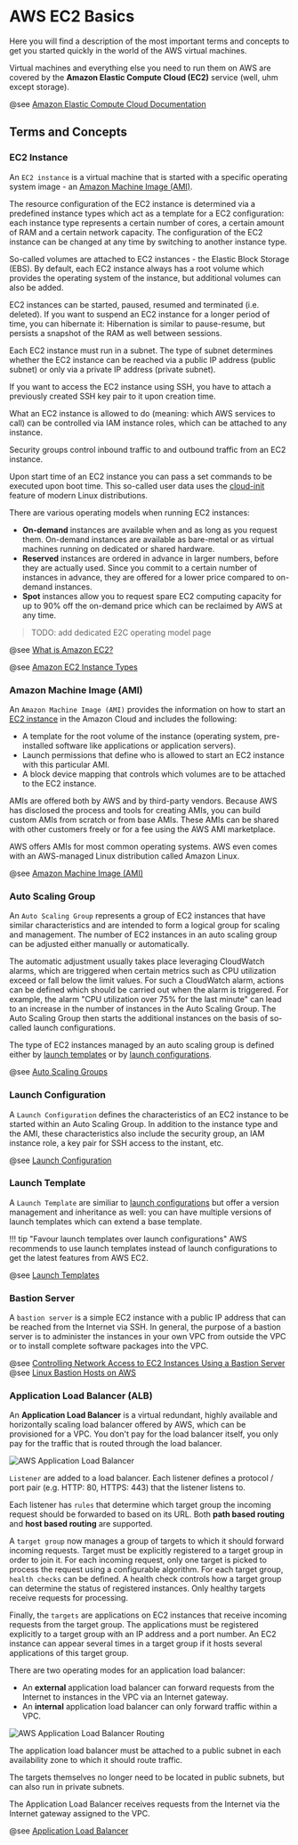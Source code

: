 # AWS EC2 Basics

Here you will find a description of the most important terms and concepts to get you started quickly in the world of the AWS virtual machines.

Virtual machines and everything else you need to run them on AWS are covered by the __Amazon Elastic Compute Cloud (EC2)__ service (well, uhm except storage).

@see [Amazon Elastic Compute Cloud Documentation](https://docs.aws.amazon.com/ec2/index.html)

## Terms and Concepts

### EC2 Instance

An `EC2 instance` is a virtual machine that is started with a specific operating system image - an [Amazon Machine Image (AMI)](#amazon-machine-image-ami). 

The resource configuration of the EC2 instance is determined via a predefined instance types which act as a template for a EC2 configuration: 
each instance type represents a certain number of cores, a certain amount of RAM and a certain network capacity.
The configuration of the EC2 instance can be changed at any time by switching to another instance type.

So-called volumes are attached to EC2 instances - the Elastic Block Storage (EBS). 
By default, each EC2 instance always has a root volume which provides the operating system of the instance, but additional volumes can also be added.

EC2 instances can be started, paused, resumed and terminated (i.e. deleted). If you want to suspend an EC2 instance for a longer period of time,
you can hibernate it: Hibernation is similar to pause-resume, but persists a snapshot of the RAM as well between sessions.

Each EC2 instance must run in a subnet. 
The type of subnet determines whether the EC2 instance can be reached via a public IP address (public subnet) or only via a private IP address (private subnet).

If you want to access the EC2 instance using SSH, you have to attach a previously created SSH key pair to it upon creation time.

What an EC2 instance is allowed to do (meaning: which AWS services to call) can be controlled via IAM instance roles, which can be attached to any instance.
 
Security groups control inbound traffic to and outbound traffic from an EC2 instance.
 
Upon start time of an EC2 instance you can pass a set commands to be executed upon boot time. This so-called user data 
uses the [cloud-init](https://cloudinit.readthedocs.io/en/latest/) feature of modern Linux distributions.

There are various operating models when running EC2 instances:

* __On-demand__ instances are available when and as long as you request them. On-demand instances are available as bare-metal or 
as virtual machines running on dedicated or shared hardware. 
* __Reserved__ instances are ordered in advance in larger numbers, before they are actually used. Since you commit to
a certain number of instances in advance, they are offered for a lower price compared to on-demand instances.
* __Spot__ instances allow you to request spare EC2 computing capacity for up to 90% off the on-demand price which can
be reclaimed by AWS at any time.

> TODO: add dedicated E2C operating model page

@see [What is Amazon EC2?](https://docs.aws.amazon.com/AWSEC2/latest/UserGuide/concepts.html)

@see [Amazon EC2 Instance Types](https://aws.amazon.com/ec2/instance-types/)

### Amazon Machine Image (AMI)

An `Amazon Machine Image (AMI)` provides the information on how to start an [EC2 instance](#ec2-instance) in the Amazon Cloud and includes the following:

* A template for the root volume of the instance (operating system, pre-installed software like applications or application servers).
* Launch permissions that define who is allowed to start an EC2 instance with this particular AMI.
* A block device mapping that controls which volumes are to be attached to the EC2 instance.

AMIs are offered both by AWS and by third-party vendors. 
Because AWS has disclosed the process and tools for creating AMIs, 
you can build custom AMIs from scratch or from base AMIs. 
These AMIs can be shared with other customers freely or for a fee using the AWS AMI marketplace. 

AWS offers AMIs for most common operating systems. AWS even comes with an AWS-managed Linux distribution called Amazon Linux.

@see [Amazon Machine Image (AMI)](https://docs.aws.amazon.com/AWSEC2/latest/UserGuide/AMIs.html)

### Auto Scaling Group

An `Auto Scaling Group` represents a group of EC2 instances that have similar characteristics 
and are intended to form a logical group for scaling and management. 
The number of EC2 instances in an auto scaling group can be adjusted either manually or automatically.

The automatic adjustment usually takes place leveraging CloudWatch alarms, 
which are triggered when certain metrics such as CPU utilization exceed or fall below the limit values. 
For such a CloudWatch alarm, actions can be defined which should be carried out when the alarm is triggered. 
For example, the alarm "CPU utilization over 75% for the last minute" can lead to an increase in the number of instances in the Auto Scaling Group. 
The Auto Scaling Group then starts the additional instances on the basis of so-called launch configurations.

The type of EC2 instances managed by an auto scaling group is defined either by [launch templates](#launch-template) or by
[launch configurations](#launch-configuration).

@see [Auto Scaling Groups](https://docs.aws.amazon.com/autoscaling/latest/userguide/AutoScalingGroup.html)

### Launch Configuration

A `Launch Configuration` defines the characteristics of an EC2 instance to be started within an Auto Scaling Group. 
In addition to the instance type and the AMI, these characteristics also include the security group, 
an IAM instance role, a key pair for SSH access to the instant, etc.

@see [Launch Configuration](https://docs.aws.amazon.com/autoscaling/latest/userguide/LaunchConfiguration.html)

### Launch Template

A `Launch Template` are similiar to [launch configurations](#launch-configuration) but offer a version management 
and inheritance as well:
you can have multiple versions of launch templates which can extend a base template.

!!! tip "Favour launch templates over launch configurations"
    AWS recommends to use launch templates instead of launch configurations to get the latest features from AWS EC2.

@see [Launch Templates](https://docs.aws.amazon.com/autoscaling/latest/userguide/LaunchTemplate.html)

### Bastion Server

A `bastion server` is a simple EC2 instance with a public IP address that can be reached from the Internet via SSH. 
In general, the purpose of a bastion server is to administer the instances in your own VPC from outside the VPC 
or to install complete software packages into the VPC.

@see [Controlling Network Access to EC2 Instances Using a Bastion Server](https://aws.amazon.com/blogs/security/controlling-network-access-to-ec2-instances-using-a-bastion-server/)
@see [Linux Bastion Hosts on AWS](https://aws.amazon.com/quickstart/architecture/linux-bastion/)

### Application Load Balancer (ALB)

An __Application Load Balancer__ is a virtual redundant, highly available and horizontally scaling load balancer offered by AWS, 
which can be provisioned for a VPC. 
You don't pay for the load balancer itself, you only pay for the traffic that is routed through the load balancer.

![AWS Application Load Balancer](img/aws_alb_moving_parts.png)

`Listener` are added to a load balancer. Each listener defines a protocol / port pair (e.g. HTTP: 80, HTTPS: 443) that the listener listens to.

Each listener has `rules` that determine which target group the incoming request should be forwarded to based on its URL. 
Both __path based routing__ and __host based routing__ are supported.

A `target group` now manages a group of targets to which it should forward incoming requests. 
Target must be explicitly registered to a target group in order to join it.
For each incoming request, only one target is picked to process the request using a configurable algorithm. 
For each target group, `health checks` can be defined. A health check controls how a target group can determine the status of registered instances. 
Only healthy targets receive requests for processing.

Finally, the `targets` are applications on EC2 instances that receive incoming requests from the target group. 
The applications must be registered explicitly to a target group with an IP address and a port number. 
An EC2 instance can appear several times in a target group if it hosts several applications of this target group.

There are two operating modes for an application load balancer:

* An __external__ application load balancer can forward requests from the Internet to instances in the VPC via an Internet gateway.
* An __internal__ application load balancer can only forward traffic within a VPC.

![AWS Application Load Balancer Routing](img/aws_alb_routing.png)

The application load balancer must be attached to a public subnet in each availability zone to which it should route traffic.

The targets themselves no longer need to be located in public subnets, but can also run in private subnets.

The Application Load Balancer receives requests from the Internet via the Internet gateway assigned to the VPC.

@see [Application Load Balancer](http://docs.aws.amazon.com/elasticloadbalancing/latest/application/introduction.html)  